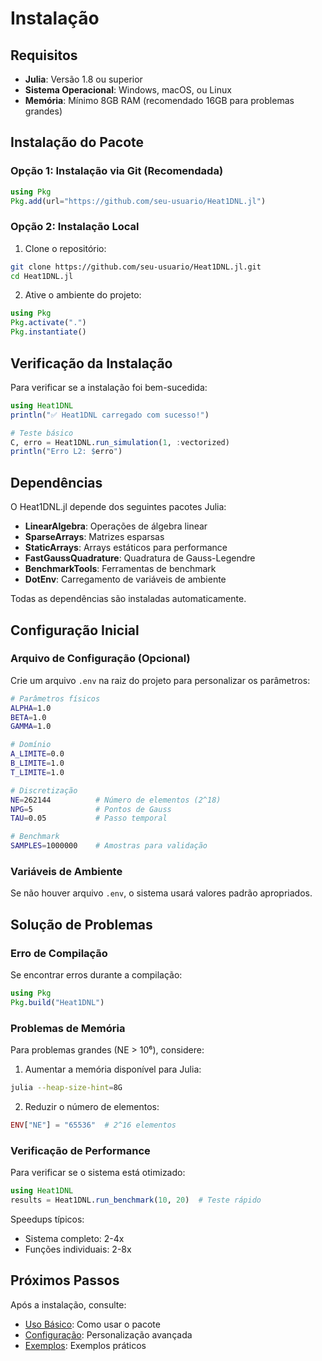 # Instalação

## Requisitos

- **Julia**: Versão 1.8 ou superior
- **Sistema Operacional**: Windows, macOS, ou Linux
- **Memória**: Mínimo 8GB RAM (recomendado 16GB para problemas grandes)

## Instalação do Pacote

### Opção 1: Instalação via Git (Recomendada)

```julia
using Pkg
Pkg.add(url="https://github.com/seu-usuario/Heat1DNL.jl")
```

### Opção 2: Instalação Local

1. Clone o repositório:

```bash
git clone https://github.com/seu-usuario/Heat1DNL.jl.git
cd Heat1DNL.jl
```

2. Ative o ambiente do projeto:

```julia
using Pkg
Pkg.activate(".")
Pkg.instantiate()
```

## Verificação da Instalação

Para verificar se a instalação foi bem-sucedida:

```julia
using Heat1DNL
println("✅ Heat1DNL carregado com sucesso!")

# Teste básico
C, erro = Heat1DNL.run_simulation(1, :vectorized)
println("Erro L2: $erro")
```

## Dependências

O Heat1DNL.jl depende dos seguintes pacotes Julia:

- **LinearAlgebra**: Operações de álgebra linear
- **SparseArrays**: Matrizes esparsas
- **StaticArrays**: Arrays estáticos para performance
- **FastGaussQuadrature**: Quadratura de Gauss-Legendre
- **BenchmarkTools**: Ferramentas de benchmark
- **DotEnv**: Carregamento de variáveis de ambiente

Todas as dependências são instaladas automaticamente.

## Configuração Inicial

### Arquivo de Configuração (Opcional)

Crie um arquivo `.env` na raiz do projeto para personalizar os parâmetros:

```bash
# Parâmetros físicos
ALPHA=1.0
BETA=1.0
GAMMA=1.0

# Domínio
A_LIMITE=0.0
B_LIMITE=1.0
T_LIMITE=1.0

# Discretização
NE=262144          # Número de elementos (2^18)
NPG=5              # Pontos de Gauss
TAU=0.05           # Passo temporal

# Benchmark
SAMPLES=1000000    # Amostras para validação
```

### Variáveis de Ambiente

Se não houver arquivo `.env`, o sistema usará valores padrão apropriados.

## Solução de Problemas

### Erro de Compilação

Se encontrar erros durante a compilação:

```julia
using Pkg
Pkg.build("Heat1DNL")
```

### Problemas de Memória

Para problemas grandes (NE > 10⁶), considere:

1. Aumentar a memória disponível para Julia:

```bash
julia --heap-size-hint=8G
```

2. Reduzir o número de elementos:

```julia
ENV["NE"] = "65536"  # 2^16 elementos
```

### Verificação de Performance

Para verificar se o sistema está otimizado:

```julia
using Heat1DNL
results = Heat1DNL.run_benchmark(10, 20)  # Teste rápido
```

Speedups típicos:

- Sistema completo: 2-4x
- Funções individuais: 2-8x

## Próximos Passos

Após a instalação, consulte:

- [Uso Básico](basic_usage.md): Como usar o pacote
- [Configuração](configuration.md): Personalização avançada
- [Exemplos](examples.md): Exemplos práticos
